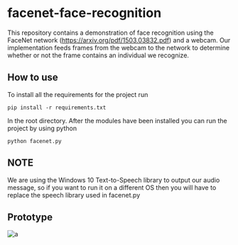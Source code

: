 # facenet-face-recognition

This repository contains a demonstration of face recognition using the FaceNet network (https://arxiv.org/pdf/1503.03832.pdf) and a webcam. Our implementation feeds frames from the webcam to the network to determine whether or not the frame contains an individual we recognize.

## How to use

To install all the requirements for the project run

	pip install -r requirements.txt

In the root directory. After the modules have been installed you can run the project by using python

	python facenet.py

## NOTE

We are using the Windows 10 Text-to-Speech library to output our audio message, so if you want to run it on a different OS then you will have to replace the speech library used in facenet.py


## Prototype
![a](https://user-images.githubusercontent.com/22254732/119573290-a745e400-bd79-11eb-96ad-503169ba5530.png)
